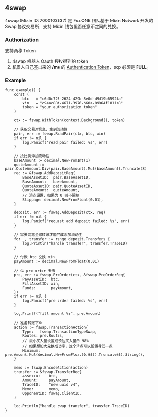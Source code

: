 ## 4swap

4swap (Mixin ID: 7000103537) 是 Fox.ONE 团队基于 Mixin Network 开发的 Swap 协议交易所，支持 Mixin 钱包里面任意币之间的兑换。

### Authorization

支持两种 Token

1. 4swap 机器人 Oauth 授权得到的 token
2. 机器人自己签出来的 **/me** 的 [Authentication Token](https://developers.mixin.one/api/a-beginning/authentication-token)，scp 必须是 **FULL**。

### Example

```golang
func example() {
	const (
		btc   = "c6d0c728-2624-429b-8e0d-d9d19b6592fa"
		xin   = "c94ac88f-4671-3976-b60a-09064f1811e8"
		token = "your authorization token"
	)

	ctx := fswap.WithToken(context.Background(), token)

	// 获取交易对信息，拿到流动性
	pair, err := fswap.ReadPair(ctx, btc, xin)
	if err != nil {
		log.Panicf("read pair failed: %s", err)
	}

	// 按比例添加流动性
	baseAmount := decimal.NewFromInt(1)
	quoteAmount := pair.QuoteAmount.Div(pair.BaseAmount).Mul(baseAmount).Truncate(8)
	req := &fswap.AddDepositReq{
		BaseAssetID:  pair.BaseAssetID,
		BaseAmount:   baseAmount,
		QuoteAssetID: pair.QuoteAssetID,
		QuoteAmount:  quoteAmount,
		// 滑点设置，如果为 0 则不限制
		Slippage: decimal.NewFromFloat(0.01),
	}

	deposit, err := fswap.AddDeposit(ctx, req)
	if err != nil {
		log.Panicf("request add deposit failed: %s", err)
	}

	// 需要两笔全部转账才能完成添加流动性
	for _, transfer := range deposit.Transfers {
		log.Println("handle transfer", transfer.TraceID)
	}

	// 付款 btc 兑换 xin
	payAmount := decimal.NewFromFloat(0.01)

	// 先 pre order 看看
	pre, err := fswap.PreOrder(ctx, &fswap.PreOrderReq{
		PayAssetID:  btc,
		FillAssetID: xin,
		Funds:       payAmount,
	})
	if err != nil {
		log.Panicf("pre order failed: %s", err)
	}

	log.Printf("fill amount %s", pre.Amount)

	// 准备转账下单
	action := fswap.TransactionAction{
		Type:   fswap.TransactionTypeSwap,
		Routes: pre.Routes,
		// 最小买入量设置成预估买入量的 98%
		// 如果想加大兑换成功率，这个滑点可以设置得低一点
		Minimum: pre.Amount.Mul(decimal.NewFromFloat(0.98)).Truncate(8).String(),
	}

	memo := fswap.EncodeAction(action)
	transfer := &fswap.TransferReq{
		AssetID:    btc,
		Amount:     payAmount,
		TraceID:    "new uuid v4",
		Memo:       memo,
		OpponentID: fswap.ClientID,
	}

	log.Println("handle swap transfer", transfer.TraceID)
}
```

